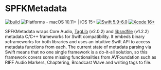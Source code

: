 # SPFKMetadata

[![build](https://github.com/ryanfrancesconi/SPFKMetadata/actions/workflows/swift.yml/badge.svg?branch=main)](https://github.com/ryanfrancesconi/SPFKMetadata/actions/workflows/swift.yml)
![Platforms - macOS 10.11+ | iOS 15+](https://img.shields.io/badge/platforms-macOS%2010.11+%20|%20iOS%2015+-lightgrey.svg?style=flat)
[![Swift 5.9-6.0](https://img.shields.io/badge/Swift-5.9–6.0-orange.svg?style=flat)](https://developer.apple.com/swift) 
[![Xcode 16+](https://img.shields.io/badge/Xcode-16+-lightgrey.svg?style=flat)](https://developer.apple.com/swift) 

SPFKMetadata wraps Core Audio, [TagLib](https://github.com/taglib/taglib) (v2.0.2) and [libsndfile](https://github.com/libsndfile/libsndfile) (v1.2.2) metadata C/C++ frameworks for Swift compatibility. It embeds binary xcframeworks for both libraries and uses an intuitive Swift API to access metadata functions from each. The current state of metadata parsing via Swift means that no one single framework is a do-it-all solution, so this framework covers some missing functionalities from AVFoundation such as RIFF Audio Markers, Chaptering, Broadcast Wave and writing tags to file.
